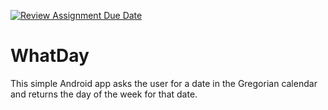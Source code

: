 [![Review Assignment Due Date](https://classroom.github.com/assets/deadline-readme-button-22041afd0340ce965d47ae6ef1cefeee28c7c493a6346c4f15d667ab976d596c.svg)](https://classroom.github.com/a/paV3BV1l)
# WhatDay

This simple Android app asks the user for a date in the Gregorian calendar and returns the day of the week for that date.


